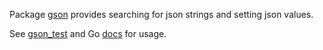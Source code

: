 Package [gson](https://github.com/apieasy/gson) provides searching for json strings and setting json values.

See [gson_test](./gson_test.go) and Go [docs](https://pkg.go.dev/github.com/apieasy/gson) for usage.